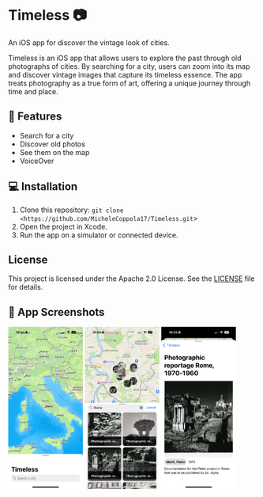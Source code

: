 # Timeless 📷
An iOS app for discover the vintage look of cities.

Timeless is an iOS app that allows users to explore the past through old photographs of cities. By searching for a city, users can zoom into its map and discover vintage images that capture its timeless essence. The app treats photography as a true form of art, offering a unique journey through time and place.

## 🚀 Features
- Search for a city
- Discover old photos
- See them on the map
- VoiceOver

## 💻 Installation
1. Clone this repository: `git clone <https://github.com/MicheleCoppola17/Timeless.git`>
2. Open the project in Xcode.
3. Run the app on a simulator or connected device.

## License
This project is licensed under the Apache 2.0 License. See the [LICENSE](LICENSE) file for details.

## 📱 App Screenshots
<img src="TimelessScreenshot1.PNG" alt="screenshot" width="30%"> <img src="TimelessScreenshot2.PNG" alt="screenshot" width="30%"> <img src="TimelessScreenshot3.PNG" alt="screenshot" width="30%">

